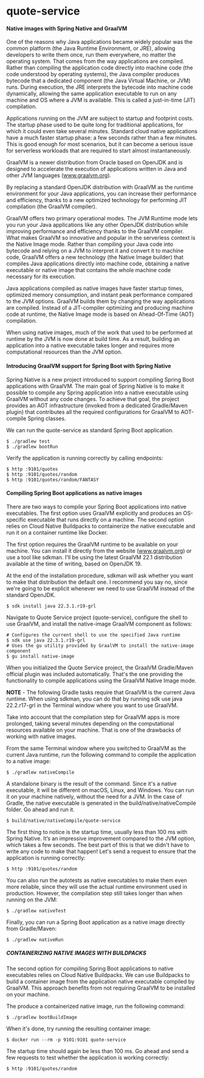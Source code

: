 # quote-service

#### Native images with Spring Native and GraalVM
One of the reasons why Java applications became widely popular was the common platform (the Java Runtime Environment, or JRE), allowing developers to write them
once, run them everywhere, no matter the operating system. That comes from the way applications are compiled. Rather than compiling the application code
directly into machine code (the code understood by operating systems), the Java compiler produces bytecode that a dedicated component (the Java Virtual Machine,
or JVM) runs. During execution, the JRE interprets the bytecode into machine code dynamically, allowing the same application executable to run on any machine
and OS where a JVM is available. This is called a just-in-time (JIT) compilation.

Applications running on the JVM are subject to startup and footprint costs. The startup phase used to be quite long for traditional applications, for which it
could even take several minutes. Standard cloud native applications have a much faster startup phase: a few seconds rather than a few minutes. This is good
enough for most scenarios, but it can become a serious issue for serverless workloads that are required to start almost instantaneously.

GraalVM is a newer distribution from Oracle based on OpenJDK and is designed to accelerate the execution of applications written in Java and other JVM
languages (www.graalvm.org).

By replacing a standard OpenJDK distribution with GraalVM as the runtime environment for your Java applications, you can increase their performance and
efficiency, thanks to a new optimized technology for performing JIT compilation (the GraalVM compiler).

GraalVM offers two primary operational modes. The JVM Runtime mode lets you run your Java applications like any other OpenJDK distribution while improving
performance and efficiency thanks to the GraalVM compiler. What makes GraalVM so innovative and popular in the serverless context is the Native Image mode.
Rather than compiling your Java code into bytecode and relying on a JVM to interpret it and convert it to machine code, GraalVM offers a new technology (the
Native Image builder) that compiles Java applications directly into machine code, obtaining a native executable or native image that contains the whole machine
code necessary for its execution.

Java applications compiled as native images have faster startup times, optimized memory consumption, and instant peak performance compared to the JVM options.
GraalVM builds them by changing the way applications are compiled. Instead of a JIT-compiler optimizing and producing machine code at runtime, the Native Image
mode is based on Ahead-Of-Time (AOT) compilation.

When using native images, much of the work that used to be performed at runtime by the JVM is now done at build time. As a result, building an application into
a native executable takes longer and requires more computational resources than the JVM option.

#### Introducing GraalVM support for Spring Boot with Spring Native
Spring Native is a new project introduced to support compiling Spring Boot applications with GraalVM. The main goal of Spring Native is to make it possible to
compile any Spring application into a native executable using GraalVM without any code changes. To achieve that goal, the project provides an AOT infrastructure
(invoked from a dedicated Gradle/Maven plugin) that contributes all the required configurations for GraalVM to AOT-compile Spring classes.

We can run the quote-service as standard Spring Boot application.

```shell
$ ./gradlew test
$ ./gradlew bootRun
```

Verify the application is running correctly by calling endpoints:

```shell
$ http :9101/quotes
$ http :9101/quotes/random
$ http :9101/quotes/random/FANTASY
```

#### Compiling Spring Boot applications as native images
There are two ways to compile your Spring Boot applications into native executables. The first option uses GraalVM explicitly and produces an OS-specific
executable that runs directly on a machine. The second option relies on Cloud Native Buildpacks to containerize the native executable and run it on a container
runtime like Docker.

The first option requires the GraalVM runtime to be available on your machine. You can install it directly from the website (www.graalvm.org) or use a tool like
sdkman. I'll be using the latest GraalVM 22.1 distribution available at the time of writing, based on OpenJDK 19.

At the end of the installation procedure, sdkman will ask whether you want to make that distribution the default one. I recommend you say no, since we're going
to be explicit whenever we need to use GraalVM instead of the standard OpenJDK.

```shell
$ sdk install java 22.3.1.r19-grl
```

Navigate to Quote Service project (quote-service), configure the shell to use GraalVM, and install the native-image GraalVM component as follows:

```shell
# Configures the current shell to use the specified Java runtime
$ sdk use java 22.3.1.r19-grl
# Uses the gu utility provided by GraalVM to install the native-image component
$ gu install native-image
```

When you initialized the Quote Service project, the GraalVM Gradle/Maven official plugin was included automatically. That's the one providing the functionality
to compile applications using the GraalVM Native Image mode.

**NOTE** - The following Gradle tasks require that GraalVM is the current Java runtime. When using sdkman, you can do that by running sdk use java 22.2.r17-grl
in the Terminal window where you want to use GraalVM.

Take into account that the compilation step for GraalVM apps is more prolonged, taking several minutes depending on the computational resources available on
your machine. That is one of the drawbacks of working with native images.

From the same Terminal window where you switched to GraalVM as the current Java runtime, run the following command to compile the application to a native image:

```shell
$ ./gradlew nativeCompile
```

A standalone binary is the result of the command. Since it's a native executable, it will be different on macOS, Linux, and Windows. You can run it on your
machine natively, without the need for a JVM. In the case of Gradle, the native executable is generated in the build/native/nativeCompile folder. Go ahead and
run it.

```shell
$ build/native/nativeCompile/quote-service
```

The first thing to notice is the startup time, usually less than 100 ms with Spring Native. It’s an impressive improvement compared to the JVM option, which
takes a few seconds. The best part of this is that we didn't have to write any code to make that happen! Let's send a request to ensure that the application is
running correctly:

```shell
$ http :9101/quotes/random
```

You can also run the autotests as native executables to make them even more reliable, since they will use the actual runtime environment used in production.
However, the compilation step still takes longer than when running on the JVM:

```shell
$ ./gradlew nativeTest
```

Finally, you can run a Spring Boot application as a native image directly from Gradle/Maven:

```shell
$ ./gradlew nativeRun
```

##### CONTAINERIZING NATIVE IMAGES WITH BUILDPACKS
The second option for compiling Spring Boot applications to native executables relies on Cloud Native Buildpacks. We can use Buildpacks to build a container
image from the application native executable compiled by GraalVM. This approach benefits from not requiring GraalVM to be installed on your machine.

The produce a containerized native image, run the following command:

```shell
$ ./gradlew bootBuildImage
```

When it's done, try running the resulting container image:

```shell
$ docker run --rm -p 9101:9101 quote-service
```

The startup time should again be less than 100 ms. Go ahead and send a few requests to test whether the application is working correctly:

```shell
$ http :9101/quotes/random
```
